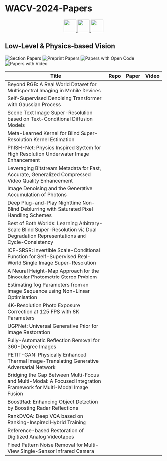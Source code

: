# WACV-2024-Papers

<div align="center">
    <a href="https://github.com/DmitryRyumin/WACV-2024-Papers/blob/main/sections/image_recognition_and_understanding.md">
        <img src="https://cdn.jsdelivr.net/gh/DmitryRyumin/NewEraAI-Papers@main/images/left.svg" width="40" alt="" />
    </a>
    <a href="https://github.com/DmitryRyumin/WACV-2024-Papers/">
        <img src="https://cdn.jsdelivr.net/gh/DmitryRyumin/NewEraAI-Papers@main/images/home.svg" width="40" alt="" />
    </a>
    <a href="https://github.com/DmitryRyumin/WACV-2024-Papers/blob/main/sections/ml_afa.md">
        <img src="https://cdn.jsdelivr.net/gh/DmitryRyumin/NewEraAI-Papers@main/images/right.svg" width="40" alt="" />
    </a>
</div>

## Low-Level & Physics-based Vision

![Section Papers](https://img.shields.io/badge/Section%20Papers-soon-42BA16) ![Preprint Papers](https://img.shields.io/badge/Preprint%20Papers-soon-b31b1b) ![Papers with Open Code](https://img.shields.io/badge/Papers%20with%20Open%20Code-soon-1D7FBF) ![Papers with Video](https://img.shields.io/badge/Papers%20with%20Video-soon-FF0000)

| **Title** | **Repo** | **Paper** | **Video** |
|-----------|:--------:|:---------:|:---------:|
| Beyond RGB: A Real World Dataset for Multispectral Imaging in Mobile Devices |  |  |  |
| Self-Supervised Denoising Transformer with Gaussian Process |  |  |  |
| Scene Text Image Super-Resolution based on Text-Conditional Diffusion Models |  |  |  |
| Meta-Learned Kernel for Blind Super-Resolution Kernel Estimation |  |  |  |
| PhISH-Net: Physics Inspired System for High Resolution Underwater Image Enhancement |  |  |  |
| Leveraging Bitstream Metadata for Fast, Accurate, Generalized Compressed Video Quality Enhancement |  |  |  |
| Image Denoising and the Generative Accumulation of Photons |  |  |  |
| Deep Plug-and-Play Nighttime Non-Blind Deblurring with Saturated Pixel Handling Schemes |  |  |  |
| Best of Both Worlds: Learning Arbitrary-Scale Blind Super-Resolution via Dual Degradation Representations and Cycle-Consistency |  |  |  |
| ICF-SRSR: Invertible Scale-Conditional Function for Self-Supervised Real-World Single Image Super-Resolution |  |  |  |
| A Neural Height-Map Approach for the Binocular Photometric Stereo Problem |  |  |  |
| Estimating fog Parameters from an Image Sequence using Non-Linear Optimisation |  |  |  |
| 4K-Resolution Photo Exposure Correction at 125 FPS with 8K Parameters |  |  |  |
| UGPNet: Universal Generative Prior for Image Restoration |  |  |  |
| Fully-Automatic Reflection Removal for 360-Degree Images |  |  |  |
| PETIT-GAN: Physically Enhanced Thermal Image-Translating Generative Adversarial Network |  |  |  |
| Bridging the Gap Between Multi-Focus and Multi-Modal: A Focused Integration Framework for Multi-Modal Image Fusion |  |  |  |
| BoostRad: Enhancing Object Detection by Boosting Radar Reflections |  |  |  |
| RankDVQA: Deep VQA based on Ranking-Inspired Hybrid Training |  |  |  |
| Reference-based Restoration of Digitized Analog Videotapes |  |  |  |
| Fixed Pattern Noise Removal for Multi-View Single-Sensor Infrared Camera |  |  |  |
